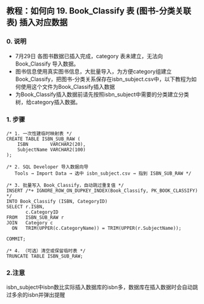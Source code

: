 ﻿## 教程：如何向 19. Book_Classify 表 (图书-分类关联表) 插入对应数据

### 0. 说明
- 7月29日 各图书数据已插入完成，category 表未建立，无法向 Book_Classify 导入数据。
- 图书信息使用真实图书信息，大批量导入，为方便category组建立Book_Classify，把图书-分类关系保存在isbn_subject.csv中，以下教程为如何使用这个文件为Book_Classify插入数据
- 为Book_Classify插入数据前请先按照isbn_subject中需要的分类建立分类树，给category插入数据。

### 1. 步骤
```
/* 1. 一次性建临时映射表 */
CREATE TABLE ISBN_SUB_RAW (
    ISBN        VARCHAR2(20),
    SubjectName VARCHAR2(100)
);

/* 2. SQL Developer 导入数据向导
   Tools → Import Data → 选中 isbn_subject.csv → 指到 ISBN_SUB_RAW */

/* 3. 批量写入 Book_Classify，自动跳过重复值 */
INSERT /*+ IGNORE_ROW_ON_DUPKEY_INDEX(Book_Classify, PK_BOOK_CLASSIFY) */
INTO Book_Classify (ISBN, CategoryID)
SELECT r.ISBN,
       c.CategoryID
FROM   ISBN_SUB_RAW r
JOIN   Category c
  ON   TRIM(UPPER(c.CategoryName)) = TRIM(UPPER(r.SubjectName));

COMMIT;

/* 4. （可选）清空或保留临时表 */
TRUNCATE TABLE ISBN_SUB_RAW;
```

### 2.注意
isbn_subject中isbn数比实际插入数据库的isbn多，数据库在插入数据时会自动跳过多余的isbn并弹出提醒